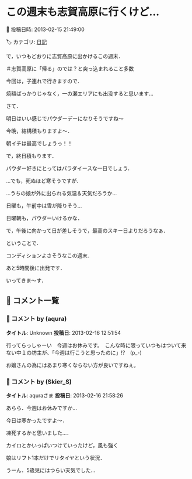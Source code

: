 # この週末も志賀高原に行くけど…

📅 投稿日時: 2013-02-15 21:49:00

🏷️ カテゴリ: [日記](cc4b5682fb7b8b144980957a978653fb0.md)

で，いつもどおりに志賀高原に出かけるこの週末．


＃志賀高原に「帰る」のでは？と突っ込まれること多数


今回は，子連れで行きますので．


焼額ばっかりじゃなく，一の瀬エリアにも出没すると思います…





さて．


明日はいい感じでパウダーデーになりそうですね～


今晩，結構積もりますよ～．


朝イチは最高でしょうっ！！


で，終日積もります．


パウダー好きにとってはパラダイースな一日でしょう．





…でも，死ぬほど寒そうですが．


…うちの娘が外に出られる気温＆天気だろうか…





日曜も，午前中は雪が降りそう…


日曜朝も，パウダーいけるかな．


で，午後に向かって日が差しそうで，最高のスキー日よりだろうなぁ．





ということで．


コンディションよさそうなこの週末．


あと5時間後に出発です．


いってきま～す．

## 💬 コメント一覧

### 💬 コメント by (aqura)
**タイトル**: Unknown
**投稿日**: 2013-02-16 12:51:54

行ってらっしゃーい　今週はお休みです。　こんな時に限っていつもはついて来ない中１の坊主が、「今週は行こうと思ったのに」!?　(p_-)

お嬢さんの為にはあまり寒くならない方が良いですねぇ。

### 💬 コメント by (Skier_S)
**タイトル**: aquraさま
**投稿日**: 2013-02-16 21:58:26

あらら．今週はお休みですか…

今日は寒かったですよ～．

凍死するかと思いました…．



カイロとかいっぱいつけていったけど，風も強く

娘はリフト1本だけでリタイヤという状況．



うーん．5歳児にはつらい天気でした…

